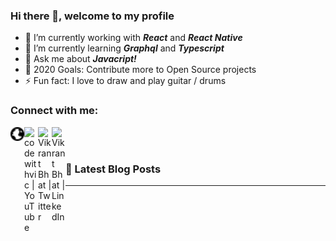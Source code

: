 ### Hi there 👋, welcome to my profile

<!--
**bhatvikrant/bhatVikrant** is a ✨ _special_ ✨ repository because its `README.md` (this file) appears on your GitHub profile.

Here are some ideas to get you started:
- 👯 I’m looking to collaborate on ...
- 🤔 I’m looking for help with ...
- 📫 How to reach me: ...
- 😄 Pronouns: ...
- ⚡ Fun fact: ...

-->

- 🔭 I’m currently working with **_React_** and **_React Native_**
- 🌱 I’m currently learning **_Graphql_** and **_Typescript_**
- 💬 Ask me about **_Javacript!_**
- 🥅 2020 Goals: Contribute more to Open Source projects
- ⚡ Fun fact: I love to draw and play guitar / drums

### Connect with me:

[<img align="left" alt="https://vikrantbhat.netlify.app/" width="22px" src="https://raw.githubusercontent.com/iconic/open-iconic/master/svg/globe.svg" />][website]
[<img align="left" alt="codewithvic | YouTube" width="22px" src="https://cdn.jsdelivr.net/npm/simple-icons@v3/icons/youtube.svg" />][youtube]
[<img align="left" alt="Vikrant Bhat | Twitter" width="22px" src="https://cdn.jsdelivr.net/npm/simple-icons@v3/icons/twitter.svg" />][twitter]
[<img align="left" alt="Vikrant Bhat | LinkedIn" width="22px" src="https://cdn.jsdelivr.net/npm/simple-icons@v3/icons/linkedin.svg" />][linkedin]

<br />
<br />

### 📕 Latest Blog Posts

<!-- BLOG-POST-LIST:START -->
<!-- BLOG-POST-LIST:END -->

---

[website]: https://underreacted.netlify.app/
[twitter]: https://twitter.com/vikrantbhat1022
[youtube]: https://www.youtube.com/c/codewithvic
[linkedin]: https://www.linkedin.com/in/vikrant-bhat-2b6221189/
